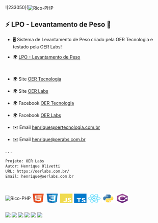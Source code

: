 <!--
**oerlabshenrique/oerlabshenrique** is a ✨ _special_ ✨ repository because its `README.md` (this file) appears on your GitHub profile.

Here are some ideas to get you started:

- 🔭 I’m currently working on ...
- 🌱 I’m currently learning ...
- 👯 I’m looking to collaborate on ...
- 🤔 I’m looking for help with ...
- 💬 Ask me about ...
- 📫 How to reach me: ...
- 😄 Pronouns: ...
- ⚡ Fun fact: ...
-->

![233050](<img align="center" alt="Rico-PHP" height="300" width="300" src="(https://github.com/oerlabshenrique/lpo/assets/108233457/3968da7f-87e1-4434-a7fc-4a504e867556)(https://github.com/oerlabshenrique/lpo/assets/108233457/3968da7f-87e1-4434-a7fc-4a504e867556)"/>

## ⚡ LPO - Levantamento de Peso 👋


 
* 🖥️ Sistema de Levantamento de Peso criado pela OER Tecnologia e testado pela OER Labs!
* 🌍 [LPO - Levantamento de Peso](http://oerlabs.com.br/lpo)
    
  <br>
  
* 🌍 Site  [OER Tecnologia](http://oertecnologia.com.br)
* 🌍 Site  [OER Labs](http://oerlabs.com.br)
* 🌍 Facebook  [OER Tecnologia](https://www.facebook.com/oerdev)
* 🌍 Facebook  [OER Labs](https://www.facebook.com/oerlabs)
* ✉️ Email [henrique@oertecnologia.com.br](mailto:henrique@oertecnologia.com.br)
* ✉️ Email [henrique@oerabs.com.br](mailto:henrique@oerabs.com.br)
 
 .
 .
 .
 
 
    Projeto: OER Labs
    Autor: Henrique Olivetti 
    URL: https://oerlabs.com.br/ 
    Email: henrique@oerlabs.com.br


  ##
  
 
<div style="display: inline_block"><br>
  <img align="center" alt="Rico-PHP" height="30" width="40" src="https://raw.githubusercontent.com/danielcranney/readme-generator/main/public/icons/skills/php-colored.svg"/></a>
  <img align="center" alt="Rico-HTML" height="30" width="40" src="https://raw.githubusercontent.com/devicons/devicon/master/icons/html5/html5-original.svg">
  <img align="center" alt="Rico-CSS" height="30" width="40" src="https://raw.githubusercontent.com/devicons/devicon/master/icons/css3/css3-original.svg">
  <img align="center" alt="Rico-Js" height="30" width="40" src="https://raw.githubusercontent.com/devicons/devicon/master/icons/javascript/javascript-plain.svg">
  <img align="center" alt="Rico-Ts" height="30" width="40" src="https://raw.githubusercontent.com/devicons/devicon/master/icons/typescript/typescript-plain.svg">      
  <img align="center" alt="Rico-React" height="30" width="40" src="https://raw.githubusercontent.com/devicons/devicon/master/icons/react/react-original.svg">
  <img align="center" alt="Rico-Python" height="30" width="40" src="https://raw.githubusercontent.com/devicons/devicon/master/icons/python/python-original.svg">
  <img align="center" alt="Rico-Csharp" height="30" width="40" src="https://raw.githubusercontent.com/devicons/devicon/master/icons/csharp/csharp-original.svg">       
 </div>
  
  ##
 
<div> 
<a href="https://github.com/oerlabshenrique/oerlabshenrique" target="_blank"><img src="https://img.shields.io/badge/GitHub-100000?style=for-the-badge&logo=github&logoColor=white" target="_blank"></a>
  <a href="https://www.facebook.com/oerlabs" target="_blank"><img src="https://img.shields.io/badge/Facebook-1877F2?style=for-the-badge&logo=facebook&logoColor=white" target="_blank"></a>
  <a href="https://twitter.com/ricoolivetti" target="_blank"><img src="https://img.shields.io/badge/Twitter-1DA1F2?style=for-the-badge&logo=twitter&logoColor=white" target="_blank"></a>
  <a href="https://www.instagram.com/henriqueolivettioficial/" target="_blank"><img src="https://img.shields.io/badge/-Instagram-%23E4405F?style=for-the-badge&logo=instagram&logoColor=white" target="_blank"></a>
 <a href="https://www.linkedin.com/in/henriqueolivetti/" target="_blank"><img src="https://img.shields.io/badge/-LinkedIn-%230077B5?style=for-the-badge&logo=linkedin&logoColor=white" target="_blank"></a> 
 <a href="#" target="_blank"><img src="https://img.shields.io/badge/Adobe%20Photoshop-31A8FF?style=for-the-badge&logo=Adobe%20Photoshop&logoColor=white" target="_blank"></a>
 <a href="#" target="_blank"><a href="https://img.shields.io/badge/Adobe%20Photoshop-31A8FF?style=for-the-badge&logo=Adobe%20Photoshop&logoColor=white" target="_blank"></a>
</div>
